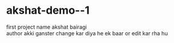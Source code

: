 # akshat-demo--1
first project 
name akshat bairagi 
<br>
author akki ganster 
change kar diya he 
ek baar or edit kar rha hu 
